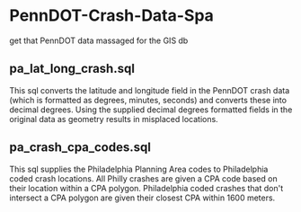 # PennDOT-Crash-Data-Spa
get that PennDOT data massaged for the GIS db

## pa_lat_long_crash.sql
This sql converts the latitude and longitude field in the PennDOT crash data (which is formatted as degrees, minutes, seconds) and converts these into decimal degrees.  Using the supplied decimal degrees formatted fields in the original data as geometry results in misplaced locations.

## pa_crash_cpa_codes.sql
This sql supplies the Philadelphia Planning Area codes to Philadelphia coded crash locations.  All Philly crashes are given a CPA code based on their location within a CPA polygon.  Philadelphia coded crashes that don't intersect a CPA polygon are given their closest CPA within 1600 meters.
